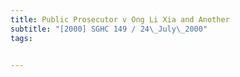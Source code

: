 ```yaml
---
title: Public Prosecutor v Ong Li Xia and Another 
subtitle: "[2000] SGHC 149 / 24\_July\_2000"
tags:


---
```


